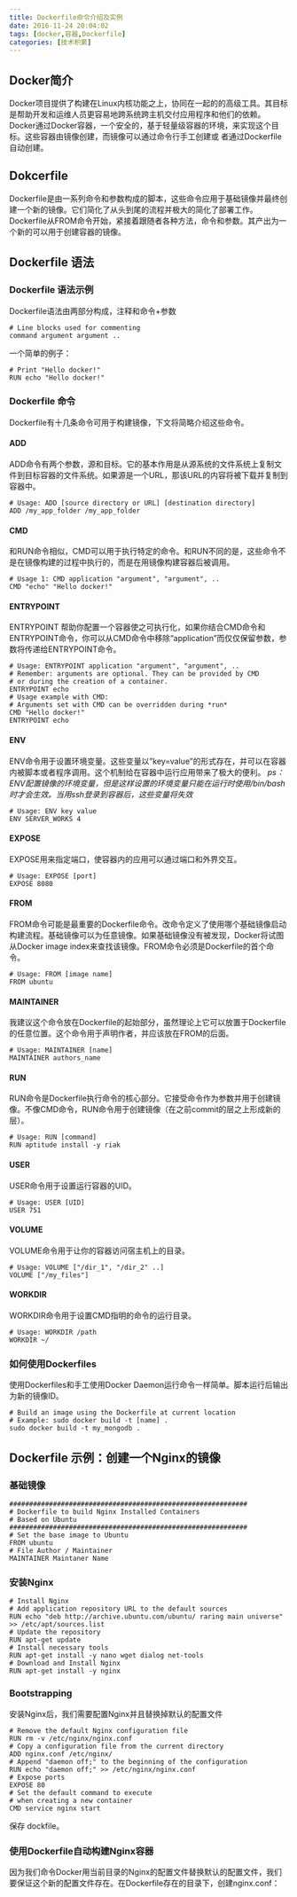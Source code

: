 ```yaml
---
title: Dockerfile命令介绍及实例
date: 2016-11-24 20:04:02
tags: [docker,容器,Dockerfile]
categories: [技术积累]
---
```

## Docker简介
Docker项目提供了构建在Linux内核功能之上，协同在一起的的高级工具。其目标是帮助开发和运维人员更容易地跨系统跨主机交付应用程序和他们的依赖。Docker通过Docker容器，一个安全的，基于轻量级容器的环境，来实现这个目标。这些容器由镜像创建，而镜像可以通过命令行手工创建或 者通过Dockerfile自动创建。
## Dokcerfile
Dockerfile是由一系列命令和参数构成的脚本，这些命令应用于基础镜像并最终创建一个新的镜像。它们简化了从头到尾的流程并极大的简化了部署工作。Dockerfile从FROM命令开始，紧接着跟随者各种方法，命令和参数。其产出为一个新的可以用于创建容器的镜像。
## Dockerfile 语法
### Dockerfile 语法示例
Dockerfile语法由两部分构成，注释和命令+参数
```
# Line blocks used for commenting
command argument argument ..
```
一个简单的例子：
```
# Print "Hello docker!"
RUN echo "Hello docker!"
```
### Dockerfile 命令
Dockerfile有十几条命令可用于构建镜像，下文将简略介绍这些命令。
#### ADD
ADD命令有两个参数，源和目标。它的基本作用是从源系统的文件系统上复制文件到目标容器的文件系统。如果源是一个URL，那该URL的内容将被下载并复制到容器中。
```
# Usage: ADD [source directory or URL] [destination directory]
ADD /my_app_folder /my_app_folder 
```
#### CMD
和RUN命令相似，CMD可以用于执行特定的命令。和RUN不同的是，这些命令不是在镜像构建的过程中执行的，而是在用镜像构建容器后被调用。
```
# Usage 1: CMD application "argument", "argument", ..
CMD "echo" "Hello docker!"
```
#### ENTRYPOINT
ENTRYPOINT 帮助你配置一个容器使之可执行化，如果你结合CMD命令和ENTRYPOINT命令，你可以从CMD命令中移除“application”而仅仅保留参数，参数将传递给ENTRYPOINT命令。
```
# Usage: ENTRYPOINT application "argument", "argument", ..
# Remember: arguments are optional. They can be provided by CMD
# or during the creation of a container.
ENTRYPOINT echo
# Usage example with CMD:
# Arguments set with CMD can be overridden during *run*
CMD "Hello docker!"
ENTRYPOINT echo
```
#### ENV
ENV命令用于设置环境变量。这些变量以”key=value”的形式存在，并可以在容器内被脚本或者程序调用。这个机制给在容器中运行应用带来了极大的便利。
*ps：ENV配置镜像的环境变量，但是这样设置的环境变量只能在运行时使用/bin/bash时才会生效。当用ssh登录到容器后，这些变量将失效*
```
# Usage: ENV key value
ENV SERVER_WORKS 4
```
#### EXPOSE
EXPOSE用来指定端口，使容器内的应用可以通过端口和外界交互。
```
# Usage: EXPOSE [port]
EXPOSE 8080
```
#### FROM
FROM命令可能是最重要的Dockerfile命令。改命令定义了使用哪个基础镜像启动构建流程。基础镜像可以为任意镜像。如果基础镜像没有被发现，Docker将试图从Docker image index来查找该镜像。FROM命令必须是Dockerfile的首个命令。
```
# Usage: FROM [image name]
FROM ubuntu 
```
#### MAINTAINER
我建议这个命令放在Dockerfile的起始部分，虽然理论上它可以放置于Dockerfile的任意位置。这个命令用于声明作者，并应该放在FROM的后面。
```
# Usage: MAINTAINER [name]
MAINTAINER authors_name 
```
#### RUN
RUN命令是Dockerfile执行命令的核心部分。它接受命令作为参数并用于创建镜像。不像CMD命令，RUN命令用于创建镜像（在之前commit的层之上形成新的层）。
```
# Usage: RUN [command]
RUN aptitude install -y riak
```
#### USER
USER命令用于设置运行容器的UID。
```
# Usage: USER [UID]
USER 751
```
#### VOLUME
VOLUME命令用于让你的容器访问宿主机上的目录。
```
# Usage: VOLUME ["/dir_1", "/dir_2" ..]
VOLUME ["/my_files"]
```
#### WORKDIR
WORKDIR命令用于设置CMD指明的命令的运行目录。
```
# Usage: WORKDIR /path
WORKDIR ~/
```
### 如何使用Dockerfiles
使用Dockerfiles和手工使用Docker Daemon运行命令一样简单。脚本运行后输出为新的镜像ID。
```
# Build an image using the Dockerfile at current location
# Example: sudo docker build -t [name] .
sudo docker build -t my_mongodb . 
```
## Dockerfile 示例：创建一个Nginx的镜像
### 基础镜像
```
############################################################
# Dockerfile to build Nginx Installed Containers
# Based on Ubuntu
############################################################
# Set the base image to Ubuntu
FROM ubuntu
# File Author / Maintainer
MAINTAINER Maintaner Name
```
### 安装Nginx
```
# Install Nginx
# Add application repository URL to the default sources
RUN echo "deb http://archive.ubuntu.com/ubuntu/ raring main universe" >> /etc/apt/sources.list
# Update the repository
RUN apt-get update
# Install necessary tools
RUN apt-get install -y nano wget dialog net-tools
# Download and Install Nginx
RUN apt-get install -y nginx
```
### Bootstrapping
安装Nginx后，我们需要配置Nginx并且替换掉默认的配置文件
```
# Remove the default Nginx configuration file
RUN rm -v /etc/nginx/nginx.conf
# Copy a configuration file from the current directory
ADD nginx.conf /etc/nginx/
# Append "daemon off;" to the beginning of the configuration
RUN echo "daemon off;" >> /etc/nginx/nginx.conf
# Expose ports
EXPOSE 80
# Set the default command to execute
# when creating a new container
CMD service nginx start
```
保存 dockfile。
### 使用Dockerfile自动构建Nginx容器
因为我们命令Docker用当前目录的Nginx的配置文件替换默认的配置文件，我们要保证这个新的配置文件存在。在Dockerfile存在的目录下，创建nginx.conf：


